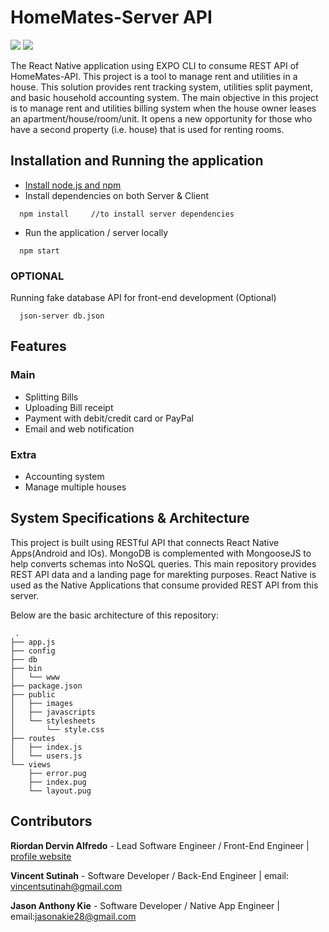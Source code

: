 # HomeMates-Server API
![](https://img.shields.io/badge/version-v.1.0.4-blue.svg)
![](https://img.shields.io/npm/v/npm.svg)

The React Native application using EXPO CLI to consume REST API of HomeMates-API. This project is a tool to manage rent and utilities in a house. This solution provides rent tracking system, utilities split payment, and basic household accounting system. The main objective in this project is to manage rent and utilities billing system when the house owner leases an apartment/house/room/unit. It opens a new opportunity for those who have a second property (i.e. house) that is used for renting rooms. 

## Installation and Running the application
* [Install node.js and npm](https://wsvincent.com/install-node-js-npm-windows/)
* Install dependencies on both Server & Client
```
  npm install     //to install server dependencies
```
* Run the application / server locally
```
  npm start
```
### OPTIONAL
Running fake database API for front-end development (Optional)
```
  json-server db.json
```

## Features
### Main
* Splitting Bills
* Uploading Bill receipt
* Payment with debit/credit card or PayPal
* Email and web notification

### Extra
* Accounting system
* Manage multiple houses

## System Specifications & Architecture
This project is built using RESTful API that connects React Native Apps(Android and IOs). MongoDB is complemented with MongooseJS to help converts schemas into NoSQL queries. This main repository provides REST API data and a landing page for marekting purposes. React Native is used as the Native Applications that consume provided REST API from this server.

Below are the basic architecture of this repository:
```
 .
├── app.js
├── config
├── db
├── bin
│   └── www
├── package.json
├── public
│   ├── images
│   ├── javascripts
│   └── stylesheets
│       └── style.css
├── routes
│   ├── index.js
│   └── users.js
└── views
    ├── error.pug
    ├── index.pug
    └── layout.pug
```    

## Contributors
__Riordan Dervin Alfredo__ - Lead Software Engineer / Front-End Engineer | [profile website](https://rioalfredo.com) 

__Vincent Sutinah__ - Software Developer / Back-End Engineer | email: vincentsutinah@gmail.com

__Jason Anthony Kie__ - Software Developer / Native App Engineer | email:jasonakie28@gmail.com
